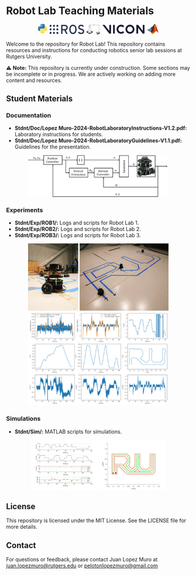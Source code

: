 # Robot Lab Teaching Materials

<div style="max-width: 100%; margin: 0 auto; text-align: center;">
    <img src=".\assets\python.png" alt="Python_logo" style="height: 3vw;">
    <img src=".\assets\ros.svg" alt="Ros_logo" style="height: 3vw;">
    <img src=".\assets\watt.svg" alt="Centrifugal_governor" style="height: 3vw;">
    <img src=".\assets\vicon.png" alt="Vicon_logo" style="height: 3vw;">
    <img src=".\assets\matlab.png" alt="Matlab_Logo" style="height: 3vw;">
</div>

Welcome to the repository for Robot Lab! This repository contains resources and instructions for conducting robotics senior lab sessions at Rutgers University.

⚠️ **Note:** This repository is currently under construction. Some sections may be incomplete or in progress. We are actively working on adding more content and resources.

## Student Materials

### Documentation
- **Stdnt/Doc/Lopez Muro-2024-RobotLaboratoryInstructions-V1.2.pdf:** Laboratory instructions for students.
- **Stdnt/Doc/Lopez Muro-2024-RobotLaboratoryGuidelines-V1.1.pdf:** Guidelines for the presentation.

<div style="max-width: 100%; margin: 0 auto; text-align: center;">
    <img src=".\assets\blockdiagram.svg" alt="block_diagram" style="width: 40vw;">
</div>


### Experiments
- **Stdnt/Exp/ROB1/:** Logs and scripts for Robot Lab 1.
- **Stdnt/Exp/ROB2/:** Logs and scripts for Robot Lab 2.
- **Stdnt/Exp/ROB3/:** Logs and scripts for Robot Lab 3.

<div style="max-width: 100%; margin: 0 auto; text-align: center;">
    <img src=".\assets\bot.jpg" alt="picture_turtlebot" style="height: 19vw;">
    <img src=".\assets\ru.jpg" alt="picture_ru_trajectory" style="height: 19vw;">
</div>

<div style="max-width: 100%; margin: 0 auto; text-align: center;">
    <img src=".\assets\exp.png" alt="plot_signals" style="width: 40vw;">
</div>


### Simulations
- **Stdnt/Sim/:** MATLAB scripts for simulations.

<div style="max-width: 100%; margin: 0 auto; text-align: center;">
    <img src=".\assets\plot_res.svg" alt="plot_signals" style="width: 19vw;">
    <img src=".\assets\plot_traj.svg" alt="plot_ru" style="width: 19vw;">
</div>

## License
This repository is licensed under the MIT License. See the LICENSE file for more details.

## Contact
For questions or feedback, please contact Juan Lopez Muro at juan.lopezmuro@rutgers.edu or pelotonlopezmuro@gmail.com
